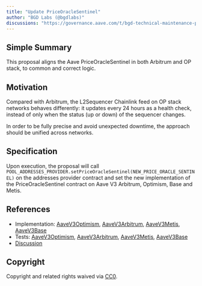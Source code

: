 ```yaml
---
title: "Update PriceOracleSentinel"
author: "BGD Labs (@bgdlabs)"
discussions: "https://governance.aave.com/t/bgd-technical-maintenance-proposals/15274/8"
---
```


## Simple Summary

This proposal aligns the Aave PriceOracleSentinel in both Arbitrum and OP stack, to common and correct logic.

## Motivation

Compared with Arbitrum, the L2Sequencer Chainlink feed on OP stack networks behaves differently: it updates every 24 hours as a health check, instead of only when the status (up or down) of the sequencer changes.

In order to be fully precise and avoid unexpected downtime, the approach should be unified across networks.

## Specification

Upon execution, the proposal will call `POOL_ADDRESSES_PROVIDER.setPriceOracleSentinel(NEW_PRICE_ORACLE_SENTINEL)` on the addresses provider contract and set the new implementation of the PriceOracleSentinel contract on Aave V3 Arbitrum, Optimism, Base and Metis.

## References

- Implementation: [AaveV3Optimism](https://github.com/bgd-labs/aave-proposals-v3/blob/8db6f521a4d8eb9da7a258c4e99c8ac1695ba64f/src/20231125_Multi_UpdatePriceOracleSentinel/AaveV3Optimism_UpdatePriceOracleSentinel_20231125.sol), [AaveV3Arbitrum](https://github.com/bgd-labs/aave-proposals-v3/blob/8db6f521a4d8eb9da7a258c4e99c8ac1695ba64f/src/20231125_Multi_UpdatePriceOracleSentinel/AaveV3Arbitrum_UpdatePriceOracleSentinel_20231125.sol), [AaveV3Metis](https://github.com/bgd-labs/aave-proposals-v3/blob/8db6f521a4d8eb9da7a258c4e99c8ac1695ba64f/src/20231125_Multi_UpdatePriceOracleSentinel/AaveV3Metis_UpdatePriceOracleSentinel_20231125.sol), [AaveV3Base](https://github.com/bgd-labs/aave-proposals-v3/blob/8db6f521a4d8eb9da7a258c4e99c8ac1695ba64f/src/20231125_Multi_UpdatePriceOracleSentinel/AaveV3Base_UpdatePriceOracleSentinel_20231125.sol)
- Tests: [AaveV3Optimism](https://github.com/bgd-labs/aave-proposals-v3/blob/8db6f521a4d8eb9da7a258c4e99c8ac1695ba64f/src/20231125_Multi_UpdatePriceOracleSentinel/AaveV3Optimism_UpdatePriceOracleSentinel_20231125.t.sol), [AaveV3Arbitrum](https://github.com/bgd-labs/aave-proposals-v3/blob/8db6f521a4d8eb9da7a258c4e99c8ac1695ba64f/src/20231125_Multi_UpdatePriceOracleSentinel/AaveV3Arbitrum_UpdatePriceOracleSentinel_20231125.t.sol), [AaveV3Metis](https://github.com/bgd-labs/aave-proposals-v3/blob/8db6f521a4d8eb9da7a258c4e99c8ac1695ba64f/src/20231125_Multi_UpdatePriceOracleSentinel/AaveV3Metis_UpdatePriceOracleSentinel_20231125.t.sol), [AaveV3Base](https://github.com/bgd-labs/aave-proposals-v3/blob/8db6f521a4d8eb9da7a258c4e99c8ac1695ba64f/src/20231125_Multi_UpdatePriceOracleSentinel/AaveV3Base_UpdatePriceOracleSentinel_20231125.t.sol)
- [Discussion](https://governance.aave.com/t/bgd-technical-maintenance-proposals/15274/8)

## Copyright

Copyright and related rights waived via [CC0](https://creativecommons.org/publicdomain/zero/1.0/).

